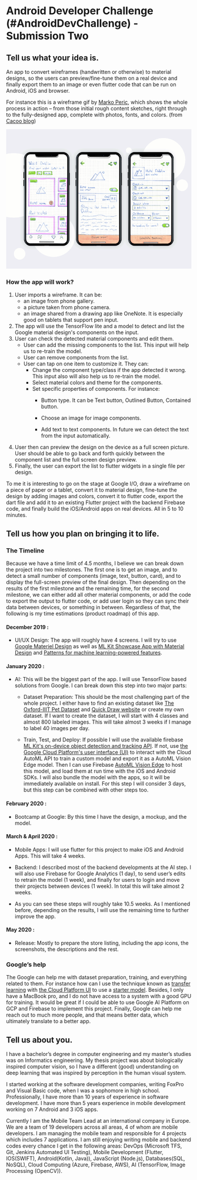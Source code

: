# Android Developer Challenge (#AndroidDevChallenge) - Submission Two
 
## Tell us what your idea is.
 
An app to convert wireframes (handwritten or otherwise) to material designs, so the users can preview/fine-tune them on a real device and finally export them to an image or even flutter code that can be run on Android, iOS and browser.
 
For instance this is a wireframe gif by [Marko Peric](https://dribbble.com/shots/5036975-Visit-Dublin-iOS-Application), which shows the whole process in action – from those initial rough content sketches, right through to the fully-designed app, complete with photos, fonts, and colors. (from [Cacoo blog](https://dribbble.com/shots/5036975-Visit-Dublin-iOS-Application))

<p align="center"><img width="800px" src="img/dribbble.gif" alt="wireframe gif by Marko Peric at https://dribbble.com/shots/5036975-Visit-Dublin-iOS-Application"></p>
 
### How the app will work?
 
1. User imports a wireframe. It can be:
   - an image from phone gallery.
   - a picture taken from phone camera.
   - an image shared from a drawing app like OneNote. It is especially good on tablets that support pen input.
2. The app will use the TensorFlow lite and a model to detect and list the Google material design's components on the input.
3. User can check the detected material components and edit them.
   - User can add the missing components to the list. This input will help us to re-train the model.
   - User can remove components from the list.
   - User can tap on one item to customize it. They can:
       - Change the component type/class if the app detected it wrong. This input also will also help us to re-train the model.
       - Select material colors and theme for the components.
       - Set specific properties of components. For instance:
           - Button type. It can be Text button, Outlined Button, Contained button.
           - Choose an image for image components.
 
           - Add text to text components. In future we can detect the text from the input automatically.
4. User then can preview the design on the device as a full screen picture. User should be able to go back and forth quickly between the component list and the full screen design preview.
5. Finally, the user can export the list to flutter widgets in a single file per design.
 
To me it is interesting to go on the stage at Google I/O, draw a wireframe on a piece of paper or a tablet, convert it to material design, fine-tune the design by adding images and colors, convert it to flutter code, export the dart file and add it to an existing Flutter project with the backend Firebase code, and finally build the iOS/Android apps on real devices. All in 5 to 10 minutes.
 
## Tell us how you plan on bringing it to life.
 
### The Timeline
 
Because we have a time limit of 4.5 months, I believe we can break down the project into two milestones. The first one is to get an image, and to detect a small number of components (image, text, button, card), and to display the full-screen preview of the final design. Then depending on the results of the first milestone and the remaining time, for the second milestone, we can either add all other material components, or add the code to export the output to flutter code, or add user login so they can sync their data between devices, or something in between. Regardless of that, the following is my time estimations (product roadmap) of this app.

#### December 2019 :
- UI/UX Design: The app will roughly have 4 screens. I will try to use [Google Materiel Design](https://material.io/design/) as well as [ML Kit Showcase App with Material Design](https://github.com/firebase/mlkit-material-android) and [Patterns for machine learning-powered features](https://material.io/collections/machine-learning/).

#### January 2020 :
- AI: This will be the biggest part of the app. I will use TensorFlow based solutions from Google. I can break down this step into two major parts:
 
   - Dataset Preparation: This should be the most challenging part of the whole project. I either have to find an existing dataset like [The Oxford-IIIT Pet Dataset](http://www.robots.ox.ac.uk/~vgg/data/pets/) and [Quick Draw website](https://quickdraw.withgoogle.com/data) or create my own dataset. If I want to create the dataset, I will start with 4 classes and almost 800 labeled images. This will take almost 3 weeks if I manage to label 40 images per day.
 
  - Train, Test, and Deploy: If possible I will use the available firebase [ML Kit's on-device object detection and tracking API](https://firebase.google.com/docs/ml-kit/object-detection). If not, use [the Google Cloud Platform's user interface (UI)](https://cloud.google.com/vision/automl/object-detection/docs/edge-quickstart) to interact with the Cloud AutoML API to train a custom model and export it as a AutoML Vision Edge model. Then I can use Firebase [AutoML Vision Edge](https://firebase.google.com/docs/ml-kit/train-image-labeler) to host this model, and load them at run time with the iOS and Android SDKs. I will also bundle the model with the apps, so it will be immediately available on install. For this step I will consider 3 days, but this step can be combined with other steps too.

#### February 2020 :

- Bootcamp at Google: By this time I have the design, a mockup, and the model. 

#### March & April 2020 :

- Mobile Apps: I will use flutter for this project to make iOS and Android Apps. This will take 4 weeks.

- Backend: I described most of the backend developments at the AI step. I will also use Firebase for Google Analytics (1 day), to send user’s edits to retrain the model (1 week), and finally for users to login and move their projects between devices (1 week). In total this will take almost 2 weeks.

- As you can see these steps will roughly take 10.5 weeks. As I mentioned before, depending on the results, I will use the remaining time to further improve the app.

#### May 2020 : 

- Release: Mostly to prepare the store listing, including the app icons, the screenshots, the descriptions and the rest.


### Google’s help
 
The Google can help me with dataset preparation, training, and everything related to them. For instance how can I use the technique known as [transfer learning](https://www.tensorflow.org/lite/models/object_detection/overview) with [the Cloud Platform UI](https://cloud.google.com/vision/automl/object-detection/docs/edge-quickstart) to use a [starter model](https://www.tensorflow.org/lite/models/object_detection/overview#starter_model). Besides, I only have a MacBook pro, and I do not have access to a system with a good GPU for training. It would be great if I could be able to use Google AI Platform on GCP and Firebase to implement this project. Finally, Google can help me reach out to much more people, and that means better data, which ultimately translate to a better app.
 
## Tell us about you.
 
I have a bachelor’s degree in computer engineering and my master’s studies was on Informatics engineering. My thesis project was about biologically inspired computer vision, so I have a different (good) understanding on deep learning that was inspired by perception in the human visual system.
 
I started working at the software development companies, writing FoxPro and Visual Basic code, when I was a sophomore in high school. Professionally, I have more than 10 years of experience in software development. I have more than 5 years experience in mobile development working on 7 Android and 3 iOS apps.
 
Currently I am the Mobile Team Lead at an international company in Europe. We are a team of 19 developers across all areas, 4 of whom are mobile developers. I am managing the mobile team and responsible for 4 projects which includes 7 applications. I am still enjoying writing mobile and backend codes every chance I get in the following areas: DevOps (Microsoft TFS, Git, Jenkins Automated UI Testing), Mobile Development (Flutter, IOS(SWIFT), Android(Kotlin, Java)), JavaScript (Node.js), Databases(SQL, NoSQL), Cloud Computing (Azure, Firebase, AWS), AI (TensorFlow, Image Processing (OpenCV)).
